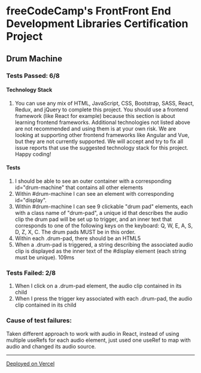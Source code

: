 # freeCodeCamp's FrontFront End Development Libraries Certification Project
## Drum Machine
### Tests Passed: 6/8
#### Technology Stack
1. You can use any mix of HTML, JavaScript, CSS, Bootstrap, SASS, React, Redux, and jQuery to complete this project. You should use a frontend framework (like React for example) because this section is about learning frontend frameworks. Additional technologies not listed above are not recommended and using them is at your own risk. We are looking at supporting other frontend frameworks like Angular and Vue, but they are not currently supported. We will accept and try to fix all issue reports that use the suggested technology stack for this project. Happy coding!
#### Tests
1. I should be able to see an outer container with a corresponding id="drum-machine" that contains all other elements
2. Within #drum-machine I can see an element with corresponding id="display".
3. Within #drum-machine I can see 9 clickable "drum pad" elements, each with a class name of "drum-pad", a unique id that describes the audio clip the drum pad will be set up to trigger, and an inner text that corresponds to one of the following keys on the keyboard: Q, W, E, A, S, D, Z, X, C. The drum pads MUST be in this order.
4. Within each .drum-pad, there should be an HTML5 <audio> element which has a src attribute pointing to an audio clip, a class name of "clip", and an id corresponding to the inner text of its parent .drum-pad (e.g. id="Q", id="W", id="E" etc.).
7. When a .drum-pad is triggered, a string describing the associated audio clip is displayed as the inner text of the #display element (each string must be unique). 109ms

### Tests Failed: 2/8
1. When I click on a .drum-pad element, the audio clip contained in its child <audio> element should be triggered.
2. When I press the trigger key associated with each .drum-pad, the audio clip contained in its child <audio> element should be triggered (e.g. pressing the Q key should trigger the drum pad which contains the string "Q", pressing the W key should trigger the drum pad which contains the string "W", etc.).

### Cause of test failures:
Taken different approach to work with audio in React, instead of using multiple useRefs for each audio element, just used one useRef to map with 
audio and changed its audio source.

***
[Deployed on Vercel](https://dm-by-imvbhargav.vercel.app)